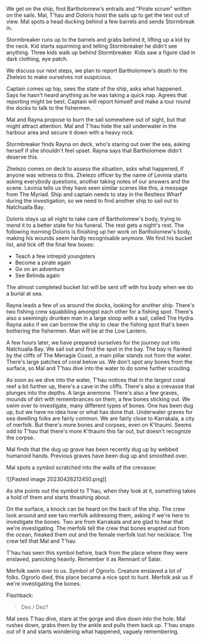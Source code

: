 We get on the ship, find Bartholomew's entrails and "Pirate scrum" written on the sails. Mal, T'hau and Doloris hoist the sails up to get the text out of view. Mal spots a head ducking behind a few barrels and sends Stormbreak in.

Stormbreaker runs up to the barrels and grabs behind it, lifting up a kid by the neck. Kid starts squirming and telling Stormbreaker he didn't see anything. Three kids walk up behind Stormbreaker. Kids saw a figure clad in dark clothing, eye patch.

We discuss our next steps, we plan to report Bartholomew's death to the Zhelezo to make ourselves not suspicious.

Captain comes up top, sees the state of the ship, asks what happened. Says he hasn't heard anything as he was taking a quick nap. Agrees that reporting might be best. Captain will report himself and make a tour round the docks to talk to the fishermen.

Mal and Rayna propose to burn the sail somewhere out of sight, but that might attract attention. Mal and T'hau hide the sail underwater in the harbour area and secure it down with a heavy rock.

Stormbreaker finds Rayna on deck, who's staring out over the sea, asking herself if she shouldn't feel upset. Rayna says that Bartholomew didn't deserve this.

Zhelezo comes on deck to assess the situation, asks what happened, if anyone was witness to this. Zhelezo officer by the name of Levinia starts asking everybody questions, another taking notes of our answers and the scene. Levinia tells us they have seen similar scenes like this, a message from The Myriad. Ship and captain needs to stay in the Restless Wharf during the investigation, so we need to find another ship to sail out to Natchualla Bay.

Doloris stays up all night to take care of Bartholomew's body, trying to mend it to a better state for his funeral. The rest gets a night's rest. The following morning Doloris is finishing up her work on Bartholomew's body, making his wounds seem hardly recognisable anymore. We find his bucket list, and tick off the final few boxes:

- Teach a few intrepid youngsters
- Become a pirate again
- Go on an adventure
- See Belinda again

The almost completed bucket list will be sent off with his body when we do a burial at sea.

Rayna leads a few of us around the docks, looking for another ship. There's two fishing crew squabbling amongst each other for a fishing spot. There's also a seemingly drunken man in a large sloop with a sail, called The Hydra. Rayna asks if we can borrow the ship to clear the fishing spot that's been bothering the fishermen. Man will be at the Low Lantern.

A few hours later, we have prepared ourselves for the journey out into Natchualla Bay. We sail out and find the spot in the bay. The bay is flanked by the cliffs of The Menagie Coast, a main pillar stands out from the water. There's large patches of coral below us. We don't spot any bones from the surface, so Mal and T'hau dive into the water to do some further scouting.

As soon as we dive into the water, T'hau notices that in the largest coral reef a bit further up, there's a cave in the cliffs. There's also a crevasse that plunges into the depths. A large anemone. There's also a few graves, mounds of dirt with remembrances on them, a few bones sticking out. We swim over to investigate, many different types of bones. One has been dug up, but we have no idea how or what has done that. Underwater graves for sea dwelling folks are fairly common. We are fairly close to Karrakala, a city of merfolk. But there's more bones and corpses, even on K'thaumi. Seems odd to T'hau that there's more K'thaumi this far out, but doesn't recognize the corpse.

Mal finds that the dug up grave has been recently dug up by webbed humanoid hands. Previous graves have been dug up and smoothed over.

Mal spots a symbol scratched into the walls of the crevasse:

![[Pasted image 20230426212450.png]]

As she points out the symbol to T'hau, when they look at it, something takes a hold of them and starts thrashing about.

On the surface, a knock can be heard on the back of the ship. The crew look around and see two merfolk addressing them, asking if we're here to investigate the bones. Two are from Karrakala and are glad to hear that we're investigating. The merfolk tell the crew that bones erupted out from the ocean, freaked them out and the female merfolk lost her necklace. The crew tell that Mal and T'hau

T'hau has seen this symbol before, back from the place where they were enslaved, panicking heavily. Remember it as Remnant of Salar.

Merfolk swim over to us. Symbol of Ogrorlo. Creature enslaved a lot of folks. Ogrorlo died, this place became a nice spot to hunt. Merfolk ask us if we're investigating the bones.

Flashback:

> Des / Dez?

Mal sees T'hau dive, stare at the gorge and dive down into the hole. Mal rushes down, grabs them by the ankle and pulls them back up. T'hau snaps out of it and starts wondering what happened, vaguely remembering.